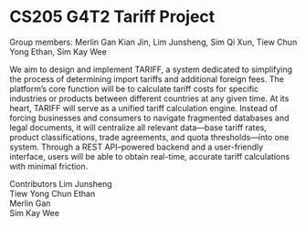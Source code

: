 CS205 G4T2 Tariff Project
=================================================       
Group members: Merlin Gan Kian Jin, Lim Junsheng, Sim Qi Xun, Tiew Chun Yong Ethan, Sim Kay Wee

We aim to design and implement TARIFF, a system dedicated to simplifying the process of
determining import tariffs and additional foreign fees. The platform’s core function will be to
calculate tariff costs for specific industries or products between different countries at any
given time.
At its heart, TARIFF will serve as a unified tariff calculation engine. Instead of forcing
businesses and consumers to navigate fragmented databases and legal documents, it will
centralize all relevant data—base tariff rates, product classifications, trade agreements, and
quota thresholds—into one system. Through a REST API–powered backend and a
user-friendly interface, users will be able to obtain real-time, accurate tariff calculations with
minimal friction. 

Contributors
Lim Junsheng  
Tiew Yong Chun Ethan  
Merlin Gan  
Sim Kay Wee  